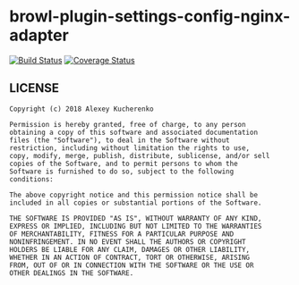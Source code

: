 # browl-plugin-settings-config-nginx-adapter

[![Build Status](https://travis-ci.org/killmenot/browl-plugin-settings-config-nginx-adapter.svg?branch=master)](https://travis-ci.org/killmenot/qewd-require-json)
[![Coverage Status](https://coveralls.io/repos/github/killmenot/browl-plugin-settings-config-nginx-adapter/badge.svg?branch=master)](https://coveralls.io/github/killmenot/qewd-require-json?branch=master)

## LICENSE

    Copyright (c) 2018 Alexey Kucherenko

    Permission is hereby granted, free of charge, to any person
    obtaining a copy of this software and associated documentation
    files (the "Software"), to deal in the Software without
    restriction, including without limitation the rights to use,
    copy, modify, merge, publish, distribute, sublicense, and/or sell
    copies of the Software, and to permit persons to whom the
    Software is furnished to do so, subject to the following
    conditions:

    The above copyright notice and this permission notice shall be
    included in all copies or substantial portions of the Software.

    THE SOFTWARE IS PROVIDED "AS IS", WITHOUT WARRANTY OF ANY KIND,
    EXPRESS OR IMPLIED, INCLUDING BUT NOT LIMITED TO THE WARRANTIES
    OF MERCHANTABILITY, FITNESS FOR A PARTICULAR PURPOSE AND
    NONINFRINGEMENT. IN NO EVENT SHALL THE AUTHORS OR COPYRIGHT
    HOLDERS BE LIABLE FOR ANY CLAIM, DAMAGES OR OTHER LIABILITY,
    WHETHER IN AN ACTION OF CONTRACT, TORT OR OTHERWISE, ARISING
    FROM, OUT OF OR IN CONNECTION WITH THE SOFTWARE OR THE USE OR
    OTHER DEALINGS IN THE SOFTWARE.
